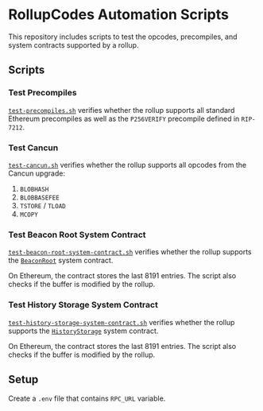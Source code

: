 # RollupCodes Automation Scripts

This repository includes scripts to test the opcodes, precompiles, and system contracts supported by a rollup.

## Scripts

### Test Precompiles

[`test-precompiles.sh`](./test-precompiles.sh) verifies whether the rollup supports all standard Ethereum precompiles as well as the `P256VERIFY` precompile defined in `RIP-7212`.

### Test Cancun

[`test-cancun.sh`](./test-cancun.sh) verifies whether the rollup supports all opcodes from the Cancun upgrade:
1. `BLOBHASH`
2. `BLOBBASEFEE`
3. `TSTORE` / `TLOAD`
4. `MCOPY`

### Test Beacon Root System Contract

[`test-beacon-root-system-contract.sh`](./test-beacon-root-system-contract.sh) verifies whether the rollup supports the [`BeaconRoot`](https://eips.ethereum.org/EIPS/eip-4788) system contract.

On Ethereum, the contract stores the last 8191 entries. The script also checks if the buffer is modified by the rollup.

### Test History Storage System Contract

[`test-history-storage-system-contract.sh`](./test-history-storage-system-contract.sh) verifies whether the rollup supports the [`HistoryStorage`](https://eips.ethereum.org/EIPS/eip-2935) system contract.

On Ethereum, the contract stores the last 8191 entries. The script also checks if the buffer is modified by the rollup. 

## Setup

Create a `.env` file that contains `RPC_URL` variable.

